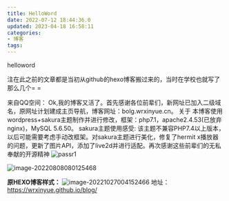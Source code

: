 ```yaml
---
title: HelloWord
date: 2022-07-12 18:44:36.0
updated: 2023-04-18 16:58:11
categories: 
- 博客
tags: 
---
```


<!-- wp:paragraph -->
<p>helloword</p>
<!-- /wp:paragraph -->
<p>注在此之前的文章都是当初从github的hexo博客搬过来的，当时在学校也就写了那么几个= =</p>

来自QQ空间：
Ok,我的博客又活了。首先感谢各位前辈们，新网址已加入二级域名，原网址计划建成主页导航，博客网址：bolg.wrxinyue.cn。
关于
本博客使用wordpress+sakura主题制作并进行修改，框架：php7.1，apache2.4.53(已放弃nginx)，MySQL 5.6.50。
sakura主题使用感受:
该主题不兼容PHP7.4以上版本，以后可能需要考虑手动改框架。对sakura主题进行美化，修复了hermit x播放器的问题，更新了图片API，添加了live2d并进行适配。再次感谢这些前辈们的无私奉献的开源精神
![passr1](https://wrxinyue.oss-cn-hongkong.aliyuncs.com/img/passr1.png)

![image-20220808080125468](https://cdn.jsdelivr.net/gh/WRXinYue/PictureCDN/img/image-20220808080125468.png)

**原HEXO博客样式：**
![image-20221027004152466](https://wrxinyue.oss-cn-hongkong.aliyuncs.com/img/image-20221027004152466.png)
地址：https://wrxinyue.github.io/blog/